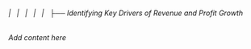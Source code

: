 ###### |   |   |   |   |   ├── Identifying Key Drivers of Revenue and Profit Growth

*Add content here*